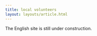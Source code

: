 ```yaml
---
title: local volunteers
layout: layouts/article.html
---
```


The English site is still under construction.
